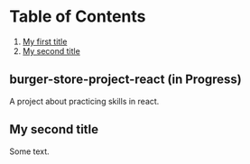 

# Table of Contents
1. [My first title](#burger-store-project-react (in Progress))
2. [My second title](#my-second-title)


## burger-store-project-react (in Progress)
A project about practicing skills in react.


























## My second title
Some text.
